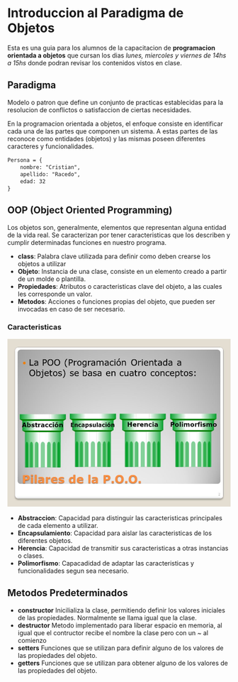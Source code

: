 # Introduccion al Paradigma de Objetos

Esta es una guia para los alumnos de la capacitacion de __programacion orientada a objetos__ que cursan los dias _lunes, miercoles y viernes de 14hs a 15hs_ donde podran revisar los contenidos vistos en clase.

## Paradigma

Modelo o patron que define un conjunto de practicas establecidas para la resolucion de conflictos o satisfaccion de ciertas necesidades.

En la programacion orientada a objetos, el enfoque consiste en identificar cada una de las partes que componen un sistema. A estas partes de las reconoce como entidades (objetos) y las mismas poseen diferentes caracteres y funcionalidades.

```
Persona = {
    nombre: "Cristian",
    apellido: "Racedo",
    edad: 32
}
```

## OOP (Object Oriented Programming)

Los objetos son, generalmente, elementos que representan alguna entidad de la vida real. Se caracterizan por tener caracteristicas que los describen y cumplir determinadas funciones en nuestro programa.

* __class__: Palabra clave utilizada para definir como deben crearse los objetos a utilizar
* __Objeto__: Instancia de una clase, consiste en un elemento creado a partir de un molde o plantilla.
* __Propiedades__: Atributos o caracteristicas clave del objeto, a las cuales les corresponde un valor.
* __Metodos__: Acciones o funciones propias del objeto, que pueden ser invocadas en caso de ser necesario.

### Caracteristicas

![](assets/oop_fundamentals.jpg)

* __Abstraccion__: Capacidad para distinguir las caracteristicas principales de cada elemento a utilizar.
* __Encapsulamiento__: Capacidad para aislar las caracteristicas de los diferentes objetos.
* __Herencia__: Capacidad de transmitir sus caracteristicas a otras instancias o clases.
* __Polimorfismo__: Capacadidad de adaptar las caracteristicas y funcionalidades segun sea necesario.

## Metodos Predeterminados

* __constructor__ Inicilializa la clase, permitiendo definir los valores iniciales de las propiedades. Normalmente se llama igual que la clase.
* __destructor__ Metodo implementado para liberar espacio en memoria, al igual que el contructor recibe el nombre la clase pero con un _~_ al comienzo
* __setters__ Funciones que se utilizan para definir alguno de los valores de las propiedades del objeto.
* __getters__ Funciones que se utilizan para obtener alguno de los valores de las propiedades del objeto.